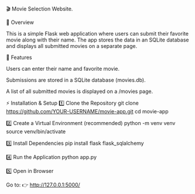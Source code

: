 🎬 Movie Selection Website.

📖 Overview

This is a simple Flask web application where users can submit their favorite movie along with their name. The app stores the data in an SQLite database and displays all submitted movies on a separate page.

🚀 Features

Users can enter their name and favorite movie.

Submissions are stored in a SQLite database (movies.db).

A list of all submitted movies is displayed on a /movies page.

⚡ Installation & Setup
1️⃣ Clone the Repository
git clone https://github.com/YOUR-USERNAME/movie-app.git
cd movie-app

2️⃣ Create a Virtual Environment (recommended)
python -m venv venv
source venv/bin/activate    

3️⃣ Install Dependencies
pip install flask flask_sqlalchemy

4️⃣ Run the Application
python app.py

5️⃣ Open in Browser

Go to:
👉 http://127.0.0.1:5000/

